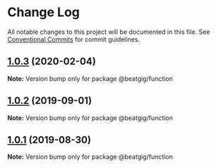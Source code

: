 # Change Log

All notable changes to this project will be documented in this file.
See [Conventional Commits](https://conventionalcommits.org) for commit guidelines.

## [1.0.3](https://github.com/beatgig/midi/compare/@beatgig/function@1.0.2...@beatgig/function@1.0.3) (2020-02-04)

**Note:** Version bump only for package @beatgig/function





## [1.0.2](https://github.com/beatgig/midi/compare/@beatgig/function@1.0.1...@beatgig/function@1.0.2) (2019-09-01)

**Note:** Version bump only for package @beatgig/function





## [1.0.1](https://github.com/beatgig/midi/compare/@beatgig/function@1.0.0...@beatgig/function@1.0.1) (2019-08-30)

**Note:** Version bump only for package @beatgig/function
